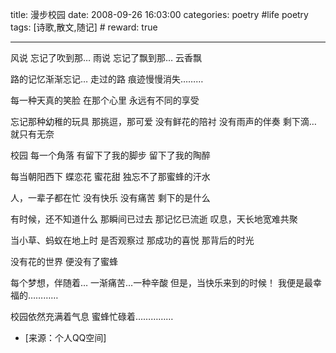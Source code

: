 title: 漫步校园 
date: 2008-09-26 16:03:00
categories: poetry #life poetry
tags: [诗歌,散文,随记]  # <!--more-->
reward: true

---

风说
忘记了吹到那…
雨说
忘记了飘到那…
云香飘

<!--more-->


路的记忆渐渐忘记…
走过的路
痕迹慢慢消失………

每一种天真的笑脸
在那个心里
永远有不同的享受

忘记那种幼稚的玩具
那挑逗，那可爱
没有鲜花的陪衬
没有雨声的伴奏
剩下滴…
就只有无奈

校园
每一个角落
有留下了我的脚步
留下了我的陶醉

每当朝阳西下
蝶恋花
蜜花甜
独忘不了那蜜蜂的汗水

人，一辈子都在忙
没有快乐
没有痛苦
剩下的是什么

有时候，还不知道什么
那瞬间已过去
那记忆已流逝
叹息，天长地宽难共聚

当小草、蚂蚁在地上时
是否观察过
那成功的喜悦
那背后的时光

没有花的世界
便没有了蜜蜂

每个梦想，伴随着…
一渐痛苦…一种辛酸
但是，当快乐来到的时候！
我便是最幸福的…………

校园依然充满着气息
蜜蜂忙碌着……………


- [来源：个人QQ空间]
